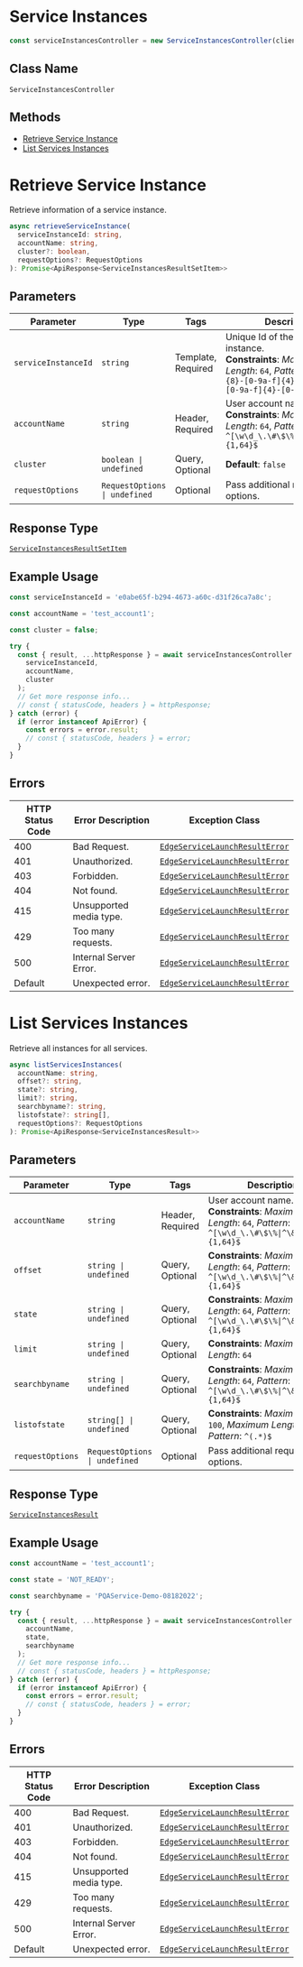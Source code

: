 # Service Instances

```ts
const serviceInstancesController = new ServiceInstancesController(client);
```

## Class Name

`ServiceInstancesController`

## Methods

* [Retrieve Service Instance](../../doc/controllers/service-instances.md#retrieve-service-instance)
* [List Services Instances](../../doc/controllers/service-instances.md#list-services-instances)


# Retrieve Service Instance

Retrieve information of a service instance.

```ts
async retrieveServiceInstance(
  serviceInstanceId: string,
  accountName: string,
  cluster?: boolean,
  requestOptions?: RequestOptions
): Promise<ApiResponse<ServiceInstancesResultSetItem>>
```

## Parameters

| Parameter | Type | Tags | Description |
|  --- | --- | --- | --- |
| `serviceInstanceId` | `string` | Template, Required | Unique Id of the service instance.<br>**Constraints**: *Maximum Length*: `64`, *Pattern*: `^[0-9a-f]{8}-[0-9a-f]{4}-[0-9a-f]{4}-[0-9a-f]{4}-[0-9a-f]{12}$` |
| `accountName` | `string` | Header, Required | User account name.<br>**Constraints**: *Maximum Length*: `64`, *Pattern*: `^[\w\d_\.\#\$\%\|^\&\*\@\!\-]{1,64}$` |
| `cluster` | `boolean \| undefined` | Query, Optional | **Default**: `false` |
| `requestOptions` | `RequestOptions \| undefined` | Optional | Pass additional request options. |

## Response Type

[`ServiceInstancesResultSetItem`](../../doc/models/service-instances-result-set-item.md)

## Example Usage

```ts
const serviceInstanceId = 'e0abe65f-b294-4673-a60c-d31f26ca7a8c';

const accountName = 'test_account1';

const cluster = false;

try {
  const { result, ...httpResponse } = await serviceInstancesController.retrieveServiceInstance(
    serviceInstanceId,
    accountName,
    cluster
  );
  // Get more response info...
  // const { statusCode, headers } = httpResponse;
} catch (error) {
  if (error instanceof ApiError) {
    const errors = error.result;
    // const { statusCode, headers } = error;
  }
}
```

## Errors

| HTTP Status Code | Error Description | Exception Class |
|  --- | --- | --- |
| 400 | Bad Request. | [`EdgeServiceLaunchResultError`](../../doc/models/edge-service-launch-result-error.md) |
| 401 | Unauthorized. | [`EdgeServiceLaunchResultError`](../../doc/models/edge-service-launch-result-error.md) |
| 403 | Forbidden. | [`EdgeServiceLaunchResultError`](../../doc/models/edge-service-launch-result-error.md) |
| 404 | Not found. | [`EdgeServiceLaunchResultError`](../../doc/models/edge-service-launch-result-error.md) |
| 415 | Unsupported media type. | [`EdgeServiceLaunchResultError`](../../doc/models/edge-service-launch-result-error.md) |
| 429 | Too many requests. | [`EdgeServiceLaunchResultError`](../../doc/models/edge-service-launch-result-error.md) |
| 500 | Internal Server Error. | [`EdgeServiceLaunchResultError`](../../doc/models/edge-service-launch-result-error.md) |
| Default | Unexpected error. | [`EdgeServiceLaunchResultError`](../../doc/models/edge-service-launch-result-error.md) |


# List Services Instances

Retrieve all instances for all services.

```ts
async listServicesInstances(
  accountName: string,
  offset?: string,
  state?: string,
  limit?: string,
  searchbyname?: string,
  listofstate?: string[],
  requestOptions?: RequestOptions
): Promise<ApiResponse<ServiceInstancesResult>>
```

## Parameters

| Parameter | Type | Tags | Description |
|  --- | --- | --- | --- |
| `accountName` | `string` | Header, Required | User account name.<br>**Constraints**: *Maximum Length*: `64`, *Pattern*: `^[\w\d_\.\#\$\%\|^\&\*\@\!\-]{1,64}$` |
| `offset` | `string \| undefined` | Query, Optional | **Constraints**: *Maximum Length*: `64`, *Pattern*: `^[\w\d_\.\#\$\%\|^\&\*\@\!\-]{1,64}$` |
| `state` | `string \| undefined` | Query, Optional | **Constraints**: *Maximum Length*: `64`, *Pattern*: `^[\w\d_\.\#\$\%\|^\&\*\@\!\-]{1,64}$` |
| `limit` | `string \| undefined` | Query, Optional | **Constraints**: *Maximum Length*: `64` |
| `searchbyname` | `string \| undefined` | Query, Optional | **Constraints**: *Maximum Length*: `64`, *Pattern*: `^[\w\d_\.\#\$\%\|^\&\*\@\!\-]{1,64}$` |
| `listofstate` | `string[] \| undefined` | Query, Optional | **Constraints**: *Maximum Items*: `100`, *Maximum Length*: `128`, *Pattern*: `^(.*)$` |
| `requestOptions` | `RequestOptions \| undefined` | Optional | Pass additional request options. |

## Response Type

[`ServiceInstancesResult`](../../doc/models/service-instances-result.md)

## Example Usage

```ts
const accountName = 'test_account1';

const state = 'NOT_READY';

const searchbyname = 'PQAService-Demo-08182022';

try {
  const { result, ...httpResponse } = await serviceInstancesController.listServicesInstances(
    accountName,
    state,
    searchbyname
  );
  // Get more response info...
  // const { statusCode, headers } = httpResponse;
} catch (error) {
  if (error instanceof ApiError) {
    const errors = error.result;
    // const { statusCode, headers } = error;
  }
}
```

## Errors

| HTTP Status Code | Error Description | Exception Class |
|  --- | --- | --- |
| 400 | Bad Request. | [`EdgeServiceLaunchResultError`](../../doc/models/edge-service-launch-result-error.md) |
| 401 | Unauthorized. | [`EdgeServiceLaunchResultError`](../../doc/models/edge-service-launch-result-error.md) |
| 403 | Forbidden. | [`EdgeServiceLaunchResultError`](../../doc/models/edge-service-launch-result-error.md) |
| 404 | Not found. | [`EdgeServiceLaunchResultError`](../../doc/models/edge-service-launch-result-error.md) |
| 415 | Unsupported media type. | [`EdgeServiceLaunchResultError`](../../doc/models/edge-service-launch-result-error.md) |
| 429 | Too many requests. | [`EdgeServiceLaunchResultError`](../../doc/models/edge-service-launch-result-error.md) |
| 500 | Internal Server Error. | [`EdgeServiceLaunchResultError`](../../doc/models/edge-service-launch-result-error.md) |
| Default | Unexpected error. | [`EdgeServiceLaunchResultError`](../../doc/models/edge-service-launch-result-error.md) |

